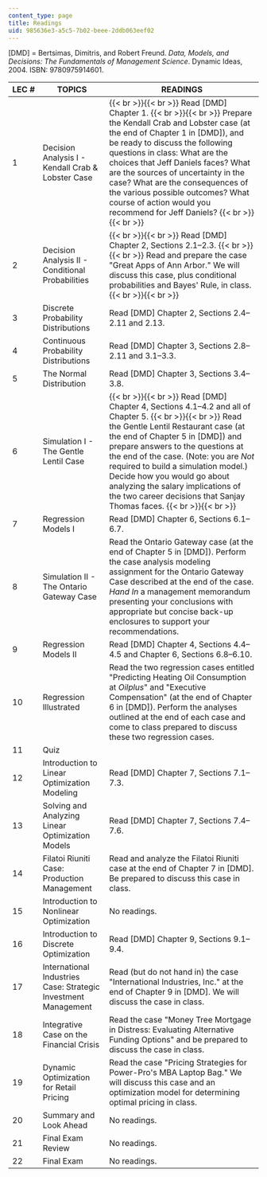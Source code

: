 ```yaml
---
content_type: page
title: Readings
uid: 985636e3-a5c5-7b02-beee-2ddb063eef02
---
```


\[DMD\] = Bertsimas, Dimitris, and Robert Freund. _Data, Models, and Decisions: The Fundamentals of Management Science_. Dynamic Ideas, 2004. ISBN: 9780975914601.

| LEC # | TOPICS | READINGS |
| --- | --- | --- |
| 1 | Decision Analysis I - Kendall Crab & Lobster Case |  {{< br >}}{{< br >}} Read \[DMD\] Chapter 1. {{< br >}}{{< br >}} Prepare the Kendall Crab and Lobster case (at the end of Chapter 1 in \[DMD\]), and be ready to discuss the following questions in class: What are the choices that Jeff Daniels faces? What are the sources of uncertainty in the case? What are the consequences of the various possible outcomes? What course of action would you recommend for Jeff Daniels? {{< br >}}{{< br >}}  |
| 2 | Decision Analysis II - Conditional Probabilities |  {{< br >}}{{< br >}} Read \[DMD\] Chapter 2, Sections 2.1–2.3. {{< br >}}{{< br >}} Read and prepare the case "Great Apps of Ann Arbor." We will discuss this case, plus conditional probabilities and Bayes' Rule, in class. {{< br >}}{{< br >}}  |
| 3 | Discrete Probability Distributions | Read \[DMD\] Chapter 2, Sections 2.4–2.11 and 2.13. |
| 4 | Continuous Probability Distributions | Read \[DMD\] Chapter 3, Sections 2.8–2.11 and 3.1–3.3. |
| 5 | The Normal Distribution | Read \[DMD\] Chapter 3, Sections 3.4–3.8. |
| 6 | Simulation I - The Gentle Lentil Case |  {{< br >}}{{< br >}} Read \[DMD\] Chapter 4, Sections 4.1–4.2 and all of Chapter 5. {{< br >}}{{< br >}} Read the Gentle Lentil Restaurant case (at the end of Chapter 5 in \[DMD\]) and prepare answers to the questions at the end of the case. (Note: you are _Not_ required to build a simulation model.) Decide how you would go about analyzing the salary implications of the two career decisions that Sanjay Thomas faces. {{< br >}}{{< br >}}  |
| 7 | Regression Models I | Read \[DMD\] Chapter 6, Sections 6.1–6.7. |
| 8 | Simulation II - The Ontario Gateway Case | Read the Ontario Gateway case (at the end of Chapter 5 in \[DMD\]). Perform the case analysis modeling assignment for the Ontario Gateway Case described at the end of the case. _Hand In_ a management memorandum presenting your conclusions with appropriate but concise back-up enclosures to support your recommendations. |
| 9 | Regression Models II | Read \[DMD\] Chapter 4, Sections 4.4–4.5 and Chapter 6, Sections 6.8–6.10. |
| 10 | Regression Illustrated | Read the two regression cases entitled "Predicting Heating Oil Consumption at _Oilplus_" and "Executive Compensation" (at the end of Chapter 6 in \[DMD\]). Perform the analyses outlined at the end of each case and come to class prepared to discuss these two regression cases. |
| 11 | Quiz | &nbsp; |
| 12 | Introduction to Linear Optimization Modeling | Read \[DMD\] Chapter 7, Sections 7.1–7.3. |
| 13 | Solving and Analyzing Linear Optimization Models | Read \[DMD\] Chapter 7, Sections 7.4–7.6. |
| 14 | Filatoi Riuniti Case: Production Management | Read and analyze the Filatoi Riuniti case at the end of Chapter 7 in \[DMD\]. Be prepared to discuss this case in class. |
| 15 | Introduction to Nonlinear Optimization | No readings. |
| 16 | Introduction to Discrete Optimization | Read \[DMD\] Chapter 9, Sections 9.1–9.4. |
| 17 | International Industries Case: Strategic Investment Management | Read (but do not hand in) the case "International Industries, Inc." at the end of Chapter 9 in \[DMD\]. We will discuss the case in class. |
| 18 | Integrative Case on the Financial Crisis | Read the case "Money Tree Mortgage in Distress: Evaluating Alternative Funding Options" and be prepared to discuss the case in class. |
| 19 | Dynamic Optimization for Retail Pricing | Read the case "Pricing Strategies for Power-Pro's MBA Laptop Bag." We will discuss this case and an optimization model for determining optimal pricing in class. |
| 20 | Summary and Look Ahead | No readings. |
| 21 | Final Exam Review | No readings. |
| 22 | Final Exam | No readings.